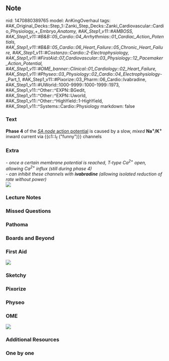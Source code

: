 ## Note
nid: 1470880389765
model: AnKingOverhaul
tags: #AK_Original_Decks::Step_1::Zanki_Step_Decks::Zanki_Cardiovascular::Cardio_Physiology_+_Embryo,_Anatomy, #AK_Step1_v11::#AMBOSS, #AK_Step1_v11::#B&B::05_Cardio::04_Arrhythmias::01_Cardiac_Action_Potentials, #AK_Step1_v11::#B&B::05_Cardio::06_Heart_Failure::05_Chronic_Heart_Failure, #AK_Step1_v11::#Costanzo::Cardio::2-Electrophysiology, #AK_Step1_v11::#FirstAid::07_Cardiovascular::03_Physiology::12_Pacemaker_Action_Potential, #AK_Step1_v11::#OME_banner::Clinical::01_Cardiology::02_Heart_Failure, #AK_Step1_v11::#Physeo::03_Physiology::02_Cardio::04_Electrophysiology_-_Part_1, #AK_Step1_v11::#Pixorize::03_Pharm::06_Cardio::Ivabradine, #AK_Step1_v11::#UWorld::1000-9999::1000-1999::1973, #AK_Step1_v11::^Other::^EXPN::BGedit, #AK_Step1_v11::^Other::^EXPN::Uworld, #AK_Step1_v11::^Other::^HighYield::1-HighYield, #AK_Step1_v11::^Systems::Cardio::Physiology
markdown: false

### Text
<div>
  <b>Phase 4</b> of the <u><i>SA node</i> action potential</u> is
  caused by a slow, <i>mixed</i>
  <b>Na<sup>+</sup>/K<sup>+</sup></b> inward current via
  {{c1::I<sub>f</sub> ("funny")}} channels
</div>

### Extra
<div>
  <i>- once a certain membrane potential is reached, T-type
  Ca<sup>2+</sup> open, allowing Ca<sup>2+</sup> influx (still
  during phase 4)</i>
</div>
<div>
  <i>- can inhibit these channels with <b>ivabradine</b> (allowing
  isolated reduction of rate without power)</i>
</div><img src="Pacemaker%20action%20potential_1606536512076.png">

### Lecture Notes


### Missed Questions


### Pathoma


### Boards and Beyond


### First Aid
<img src="paste-732669881090764.jpg">

### Sketchy


### Pixorize


### Physeo


### OME
<div class="ome-widget">
  <a href=
  "https://onlinemeded.org/spa/cardiology/heart-failure/acquire?ref=anki">
  <img src="_OME_AnkiFlashcards_Lesson_4.png"></a>
</div>

### Additional Resources


### One by one

